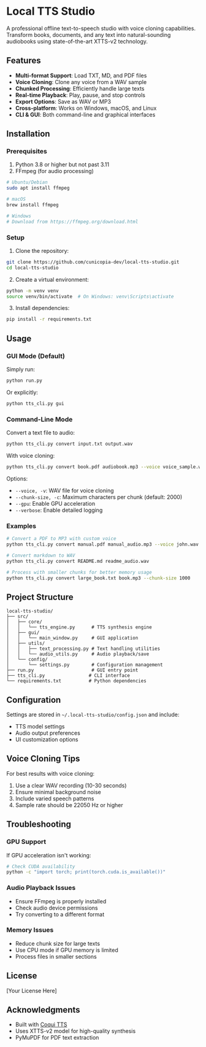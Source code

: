 # Local TTS Studio

A professional offline text-to-speech studio with voice cloning capabilities. Transform books, documents, and any text into natural-sounding audiobooks using state-of-the-art XTTS-v2 technology.

## Features

- **Multi-format Support**: Load TXT, MD, and PDF files
- **Voice Cloning**: Clone any voice from a WAV sample
- **Chunked Processing**: Efficiently handle large texts
- **Real-time Playback**: Play, pause, and stop controls
- **Export Options**: Save as WAV or MP3
- **Cross-platform**: Works on Windows, macOS, and Linux
- **CLI & GUI**: Both command-line and graphical interfaces

## Installation

### Prerequisites

1. Python 3.8 or higher but not past 3.11
2. FFmpeg (for audio processing)

```bash
# Ubuntu/Debian
sudo apt install ffmpeg

# macOS
brew install ffmpeg

# Windows
# Download from https://ffmpeg.org/download.html
```

### Setup

1. Clone the repository:
```bash
git clone https://github.com/cunicopia-dev/local-tts-studio.git
cd local-tts-studio
```

2. Create a virtual environment:
```bash
python -m venv venv
source venv/bin/activate  # On Windows: venv\Scripts\activate
```

3. Install dependencies:
```bash
pip install -r requirements.txt
```

## Usage

### GUI Mode (Default)

Simply run:
```bash
python run.py
```

Or explicitly:
```bash
python tts_cli.py gui
```

### Command-Line Mode

Convert a text file to audio:
```bash
python tts_cli.py convert input.txt output.wav
```

With voice cloning:
```bash
python tts_cli.py convert book.pdf audiobook.mp3 --voice voice_sample.wav
```

Options:
- `--voice, -v`: WAV file for voice cloning
- `--chunk-size, -c`: Maximum characters per chunk (default: 2000)
- `--gpu`: Enable GPU acceleration
- `--verbose`: Enable detailed logging

### Examples

```bash
# Convert a PDF to MP3 with custom voice
python tts_cli.py convert manual.pdf manual_audio.mp3 --voice john.wav --gpu

# Convert markdown to WAV
python tts_cli.py convert README.md readme_audio.wav

# Process with smaller chunks for better memory usage
python tts_cli.py convert large_book.txt book.mp3 --chunk-size 1000
```

## Project Structure

```
local-tts-studio/
├── src/
│   ├── core/
│   │   └── tts_engine.py      # TTS synthesis engine
│   ├── gui/
│   │   └── main_window.py     # GUI application
│   ├── utils/
│   │   ├── text_processing.py # Text handling utilities
│   │   └── audio_utils.py     # Audio playback/save
│   └── config/
│       └── settings.py        # Configuration management
├── run.py                     # GUI entry point
├── tts_cli.py                # CLI interface
└── requirements.txt          # Python dependencies
```

## Configuration

Settings are stored in `~/.local-tts-studio/config.json` and include:
- TTS model settings
- Audio output preferences
- UI customization options

## Voice Cloning Tips

For best results with voice cloning:
1. Use a clear WAV recording (10-30 seconds)
2. Ensure minimal background noise
3. Include varied speech patterns
4. Sample rate should be 22050 Hz or higher

## Troubleshooting

### GPU Support
If GPU acceleration isn't working:
```bash
# Check CUDA availability
python -c "import torch; print(torch.cuda.is_available())"
```

### Audio Playback Issues
- Ensure FFmpeg is properly installed
- Check audio device permissions
- Try converting to a different format

### Memory Issues
- Reduce chunk size for large texts
- Use CPU mode if GPU memory is limited
- Process files in smaller sections

## License

[Your License Here]

## Acknowledgments

- Built with [Coqui TTS](https://github.com/coqui-ai/TTS)
- Uses XTTS-v2 model for high-quality synthesis
- PyMuPDF for PDF text extraction
